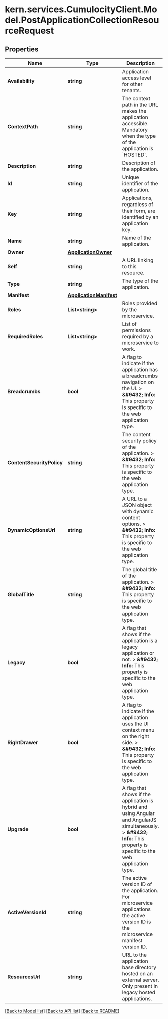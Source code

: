 
# kern.services.CumulocityClient.Model.PostApplicationCollectionResourceRequest

## Properties

Name | Type | Description | Notes
------------ | ------------- | ------------- | -------------
**Availability** | **string** | Application access level for other tenants. | [optional] [default to AvailabilityEnum.PRIVATE]
**ContextPath** | **string** | The context path in the URL makes the application accessible. Mandatory when the type of the application is &#x60;HOSTED&#x60;. | [optional] 
**Description** | **string** | Description of the application. | [optional] 
**Id** | **string** | Unique identifier of the application. | [optional] [readonly] 
**Key** | **string** | Applications, regardless of their form, are identified by an application key. | 
**Name** | **string** | Name of the application. | 
**Owner** | [**ApplicationOwner**](ApplicationOwner.md) |  | [optional] 
**Self** | **string** | A URL linking to this resource. | [optional] [readonly] 
**Type** | **string** | The type of the application. | 
**Manifest** | [**ApplicationManifest**](ApplicationManifest.md) |  | [optional] 
**Roles** | **List&lt;string&gt;** | Roles provided by the microservice. | [optional] 
**RequiredRoles** | **List&lt;string&gt;** | List of permissions required by a microservice to work. | [optional] 
**Breadcrumbs** | **bool** | A flag to indicate if the application has a breadcrumbs navigation on the UI. &gt; **&amp;#9432; Info:** This property is specific to the web application type.  | [optional] 
**ContentSecurityPolicy** | **string** | The content security policy of the application. &gt; **&amp;#9432; Info:** This property is specific to the web application type.  | [optional] 
**DynamicOptionsUrl** | **string** | A URL to a JSON object with dynamic content options. &gt; **&amp;#9432; Info:** This property is specific to the web application type.  | [optional] 
**GlobalTitle** | **string** | The global title of the application. &gt; **&amp;#9432; Info:** This property is specific to the web application type.  | [optional] 
**Legacy** | **bool** | A flag that shows if the application is a legacy application or not. &gt; **&amp;#9432; Info:** This property is specific to the web application type.  | [optional] 
**RightDrawer** | **bool** | A flag to indicate if the application uses the UI context menu on the right side. &gt; **&amp;#9432; Info:** This property is specific to the web application type.  | [optional] 
**Upgrade** | **bool** | A flag that shows if the application is hybrid and using Angular and AngularJS simultaneously. &gt; **&amp;#9432; Info:** This property is specific to the web application type.  | [optional] 
**ActiveVersionId** | **string** | The active version ID of the application. For microservice applications the active version ID is the microservice manifest version ID. | [optional] [readonly] 
**ResourcesUrl** | **string** | URL to the application base directory hosted on an external server. Only present in legacy hosted applications. | [optional] [readonly] 

[[Back to Model list]](../README.md#documentation-for-models)
[[Back to API list]](../README.md#documentation-for-api-endpoints)
[[Back to README]](../README.md)

